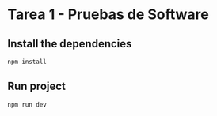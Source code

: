 # Tarea 1 - Pruebas de Software


## Install the dependencies
```sh
npm install
```

## Run project
```sh
npm run dev
```
